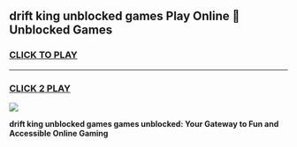 
## drift king unblocked games Play Online 👋 Unblocked Games
<h3>
<a href="https://premium.freeplayer.one?title=drift_king_unblocked_games&ref=19F">CLICK TO PLAY</a></h3>
<hr>

<h3>
<a href="https://premium.freeplayer.one?title=drift_king_unblocked_games&ref=19F">CLICK 2 PLAY</a>
  
</h3>

<a href="https://premium.freeplayer.one?title=drift_king_unblocked_games&ref=19F"><img src="https://clearcache.store/games.png"></a>


**drift king unblocked games games unblocked: Your Gateway to Fun and Accessible Online Gaming**

